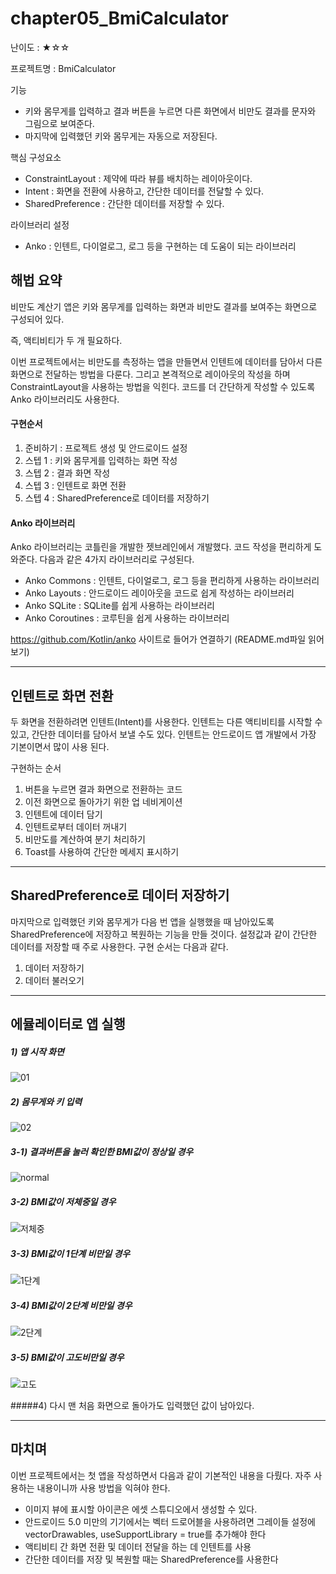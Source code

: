 # chapter05_BmiCalculator 

난이도 : ★☆☆

프로젝트명 : BmiCalculator

기능

- 키와 몸무게를 입력하고 결과 버튼을 누르면 다른 화면에서 비만도 결과를 문자와 그림으로 보여준다.
- 마지막에 입력했던 키와 몸무게는 자동으로 저장된다.

핵심 구성요소

- ConstraintLayout : 제약에 따라 뷰를 배치하는 레이아웃이다.
- Intent : 화면을 전환에 사용하고, 간단한 데이터를 전달할 수 있다.
- SharedPreference : 간단한 데이터를 저장할 수 있다.

라이브러리 설정

- Anko : 인텐트, 다이얼로그, 로그 등을 구현하는 데 도움이 되는 라이브러리





## 해법 요약

비만도 계산기 앱은 키와 몸무게를 입력하는 화면과 비만도 결과를 보여주는 화면으로 구성되어 있다. 

즉, 액티비티가 두 개 필요하다.

이번 프로젝트에서는 비만도를 측정하는 앱을 만들면서 인텐트에 데이터를 담아서 다른 화면으로 전달하는 방법을 다룬다. 그리고 본격적으로 레이아웃의 작성을 하며 ConstraintLayout을 사용하는 방법을 익힌다. 코드를 더 간단하게 작성할 수 있도록 Anko 라이브러리도 사용한다.



#### 구현순서

1. 준비하기 : 프로젝트 생성 및 안드로이드 설정
2. 스텝 1 : 키와 몸무게를 입력하는 화면 작성
3. 스텝 2 : 결과 화면 작성
4. 스텝 3 : 인텐트로 화면 전환
5. 스텝 4 : SharedPreference로 데이터를 저장하기





#### Anko 라이브러리

Anko 라이브러리는 코틀린을 개발한 젯브레인에서 개발했다. 코드 작성을 편리하게 도와준다. 다음과 같은 4가지 라이브러리로 구성된다.

- Anko Commons : 인텐트, 다이얼로그, 로그 등을 편리하게 사용하는 라이브러리
- Anko Layouts : 안드로이드 레이아웃을 코드로 쉽게 작성하는 라이브러리
- Anko SQLite : SQLite를 쉽게 사용하는 라이브러리
- Anko Coroutines : 코루틴을 쉽게 사용하는 라이브러리

https://github.com/Kotlin/anko 사이트로 들어가 연결하기 (README.md파일 읽어보기)





------



## 인텐트로 화면 전환

두 화면을 전환하려면 인텐트(Intent)를 사용한다. 인텐트는 다른 액티비티를 시작할 수 있고, 간단한 데이터를 담아서 보낼 수도 있다. 인텐트는 안드로이드 앱 개발에서 가장 기본이면서 많이 사용 된다.

구현하는 순서

1. 버튼을 누르면 결과 화면으로 전환하는 코드
2. 이전 화면으로 돌아가기 위한 업 네비게이션
3. 인텐트에 데이터 담기
4. 인텐트로부터 데이터 꺼내기
5. 비만도를 계산하여 분기 처리하기
6. Toast를 사용하여 간단한 메세지 표시하기







------





## SharedPreference로 데이터 저장하기

마지막으로 입력했던 키와 몸무게가 다음 번 앱을 실행했을 때 남아있도록 SharedPreference에 저장하고 복원하는 기능을 만들 것이다. 설정값과 같이 간단한 데이터를 저장할 때 주로 사용한다. 구현 순서는 다음과 같다.

1. 데이터 저장하기
2. 데이터 불러오기





------





## 에뮬레이터로 앱 실행



##### 1) 앱 시작 화면

![01](https://user-images.githubusercontent.com/49340180/62093736-641da580-b2b5-11e9-93bb-d544cb6f224a.PNG)





##### 2) 몸무게와 키 입력

![02](https://user-images.githubusercontent.com/49340180/62093760-75ff4880-b2b5-11e9-9695-b57e25738347.PNG)



##### 3-1) 결과버튼을 눌러 확인한 BMI값이 정상일 경우

![normal](https://user-images.githubusercontent.com/49340180/62093794-8ca59f80-b2b5-11e9-9e88-9b80ebb4cb46.PNG)

##### 3-2) BMI값이 저체중일 경우

![저체중](https://user-images.githubusercontent.com/49340180/62093816-a1823300-b2b5-11e9-937f-f657ec77d7ee.PNG)

##### 3-3) BMI값이 1단계 비만일 경우

![1단계](https://user-images.githubusercontent.com/49340180/62093839-b8288a00-b2b5-11e9-9cd6-ed3925a4ac74.PNG)

##### 3-4) BMI값이 2단계 비만일 경우

![2단계](https://user-images.githubusercontent.com/49340180/62093853-c70f3c80-b2b5-11e9-8179-13a170028afd.PNG)

##### 3-5) BMI값이 고도비만일 경우

![고도](https://user-images.githubusercontent.com/49340180/62093869-d5f5ef00-b2b5-11e9-9680-aecccc4a6c7d.PNG)


#####4) 다시 맨 처음 화면으로 돌아가도 입력했던 값이 남아있다.




------





## 마치며

이번 프로젝트에서는 첫 앱을 작성하면서 다음과 같이 기본적인 내용을 다뤘다. 자주 사용하는 내용이니까 사용 방법을 익혀야 한다.

- 이미지 뷰에 표시할 아이콘은 에셋 스튜디오에서 생성할 수 있다.
- 안드로이드 5.0 미만의 기기에서는 벡터 드로어블을 사용하려면 그레이들 설정에 vectorDrawables, useSupportLibrary = true를 추가해야 한다
- 액티비티 간 화면 전환 및 데이터 전달을 하는 데 인텐트를 사용
- 간단한 데이터를 저장 및 복원할 때는 SharedPreference를 사용한다

